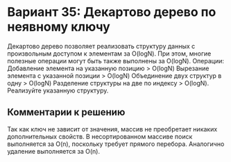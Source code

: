 # Вариант 35: Декартово дерево по неявному ключу
Декартово дерево позволяет реализовать структуру данных с произвольным доступом к элементам за
O(logN). При этом, многие полезные операции могут быть также выполнены за O(logN).
Операции:
Добавление элемента на указанную позицию ­> O(logN)
Вырезание элемента с указанной позиции ­> O(logN)
Объединение двух структур в одну ­> O(logN)
Разделение структуры на две по индексу ­> O(logN).
Реализуйте указанную структуру.
## Комментарии к решению
Так как ключ не зависит от значения, массив не преобретает никаких дополнительных свойств. В несортированном массиве
поиск выполняется за O(n), поскольку требует прямого перебора. Аналогично удаление выполняется за O(n).